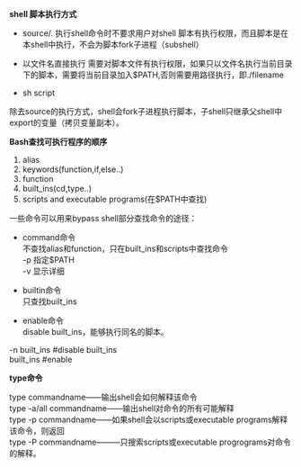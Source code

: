 **shell 脚本执行方式**

+   source/.
执行shell命令时不要求用户对shell 脚本有执行权限，而且脚本是在本shell中执行，不会为脚本fork子进程（subshell）

+   以文件名直接执行
需要对脚本文件有执行权限，如果只以文件名执行当前目录下的脚本，需要将当前目录加入$PATH,否则需要用路径执行，即./filename

+   sh script


除去source的执行方式，shell会fork子进程执行脚本，子shell只继承父shell中export的变量（拷贝变量副本）。


**Bash查找可执行程序的顺序**

1.  alias
2.  keywords(function,if,else..)
3.  function
4.  built_ins(cd,type..)
5.  scripts and executable programs(在$PATH中查找)

一些命令可以用来bypass shell部分查找命令的途径：

+  command命令  
不查找alias和function，只在built_ins和scripts中查找命令     
-p 指定$PATH    
-v 显示详细                     

+   builtin命令   
只查找built_ins                       

+   enable命令   
disable built_ins，能够执行同名的脚本。             

-n built_ins #disable built_ins            
built_ins   #enable 

**type命令** 

type commandname——输出shell会如何解释该命令     
type -a/all commandname——输出shell对命令的所有可能解释     
type -p commandname——如果shell会以scripts或executable programs解释该命令，则返回    
type -P commandname———只搜索scripts或executable progrograms对命令的解释。
